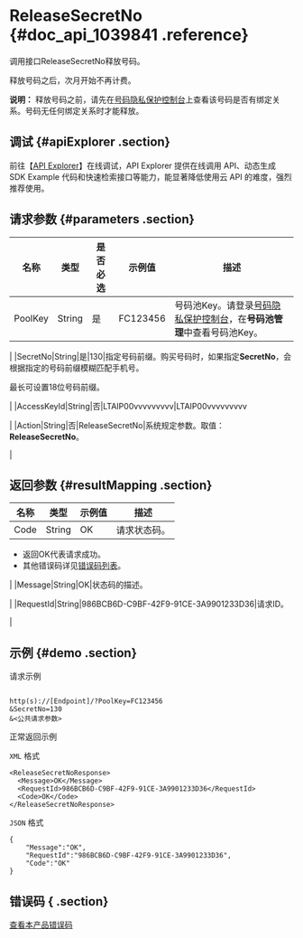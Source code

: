 # ReleaseSecretNo {#doc_api_1039841 .reference}

调用接口ReleaseSecretNo释放号码。

释放号码之后，次月开始不再计费。

**说明：** 释放号码之前，请先在[号码隐私保护控制台](https://dypls.console.aliyun.com/dypls.htm#/account)上查看该号码是否有绑定关系。号码无任何绑定关系时才能释放。

## 调试 {#apiExplorer .section}

前往【[API Explorer](https://api.aliyun.com/#product=Dyplsapi&api=ReleaseSecretNo)】在线调试，API Explorer 提供在线调用 API、动态生成 SDK Example 代码和快速检索接口等能力，能显著降低使用云 API 的难度，强烈推荐使用。

## 请求参数 {#parameters .section}

|名称|类型|是否必选|示例值|描述|
|--|--|----|---|--|
|PoolKey|String|是|FC123456|号码池Key。请登录[号码隐私保护控制台](https://dypls.console.aliyun.com/dypls.htm#/account)，在**号码池管理**中查看号码池Key。

 |
|SecretNo|String|是|130|指定号码前缀。购买号码时，如果指定**SecretNo**，会根据指定的号码前缀模糊匹配手机号。

 最长可设置18位号码前缀。

 |
|AccessKeyId|String|否|LTAIP00vvvvvvvvv|LTAIP00vvvvvvvvv

 |
|Action|String|否|ReleaseSecretNo|系统规定参数。取值：**ReleaseSecretNo**。

 |

## 返回参数 {#resultMapping .section}

|名称|类型|示例值|描述|
|--|--|---|--|
|Code|String|OK|请求状态码。

 -   返回OK代表请求成功。
-   其他错误码详见[错误码列表](~~109196~~)。

 |
|Message|String|OK|状态码的描述。

 |
|RequestId|String|986BCB6D-C9BF-42F9-91CE-3A9901233D36|请求ID。

 |

## 示例 {#demo .section}

请求示例

``` {#request_demo}

http(s)://[Endpoint]/?PoolKey=FC123456
&SecretNo=130
&<公共请求参数>

```

正常返回示例

`XML` 格式

``` {#xml_return_success_demo}
<ReleaseSecretNoResponse>
  <Message>OK</Message>
  <RequestId>986BCB6D-C9BF-42F9-91CE-3A9901233D36</RequestId>
  <Code>OK</Code>
</ReleaseSecretNoResponse>

```

`JSON` 格式

``` {#json_return_success_demo}
{
	"Message":"OK",
	"RequestId":"986BCB6D-C9BF-42F9-91CE-3A9901233D36",
	"Code":"OK"
}
```

## 错误码 { .section}

[查看本产品错误码](https://error-center.aliyun.com/status/product/Dyplsapi)


